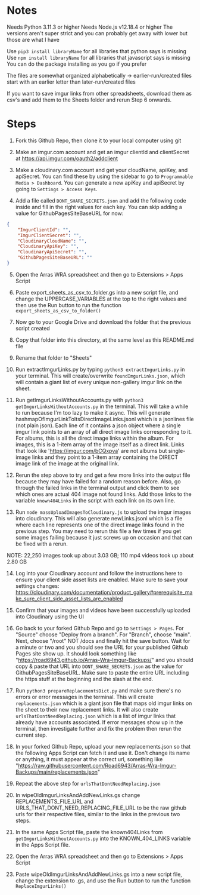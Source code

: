 # Notes

Needs Python 3.11.3 or higher
Needs Node.js v12.18.4 or higher
The versions aren't super strict and you can probably get away with lower but those are what I have

Use `pip3 install libraryName` for all libraries that python says is missing
Use `npm install libraryName` for all libraries that javascript says is missing
You can do the package installing as you go if you prefer

The files are somewhat organized alphabetically 
-> earlier-run/created files start with an earlier letter than later-run/created files

If you want to save imgur links from other spreadsheets, download them as csv's and add them to the Sheets folder and rerun Step 6 onwards.

# Steps

1. Fork this Github Repo, then clone it to your local computer using git

2. Make an imgur.com account and get an imgur clientId and clientSecret at https://api.imgur.com/oauth2/addclient

3. Make a cloudinary.com account and get your cloudName, apiKey, and apiSecret. You can find these by using the sidebar to go to `Programmable Media > Dashboard`. You can generate a new apiKey and apiSecret by going to `Settings > Access Keys`.

4. Add a file called `DONT_SHARE_SECRETS.json` and add the following code inside and fill in the right values for each key. You can skip adding a value for GithubPagesSiteBaseURL for now:

```json
{
    "ImgurClientId": "",
    "ImgurClientSecret": "",
    "CloudinaryCloudName": "",
    "CloudinaryApiKey": "",
    "CloudinaryApiSecret": "",
    "GithubPagesSiteBaseURL": ""
}
```

5. Open the Arras WRA spreadsheet and then go to Extensions > Apps Script

6. Paste export_sheets_as_csv_to_folder.gs into a new script file, and change the UPPERCASE_VARIABLES at the top to the right values and then use the Run button to run the function `export_sheets_as_csv_to_folder()`

7. Now go to your Google Drive and download the folder that the previous script created

8. Copy that folder into this directory, at the same level as this README.md file

9. Rename that folder to "Sheets"

10. Run extractImgurLinks.py by typing `python3 extractImgurLinks.py` in your terminal. This will create/overwrite `foundImgurLinks.json`, which will contain a giant list of every unique non-gallery imgur link on the sheet.

11. Run getImgurLinksWithoutAccounts.py with `python3 getImgurLinksWithoutAccounts.py` in the terminal. This will take a while to run because I'm too lazy to make it async. This will generate hashmapOfImgurLinkToItsDirectImageLinks.jsonl which is a jsonlines file (not plain json). Each line of it contains a json object where a single imgur link points to an array of all direct image links corresponding to it. For albums, this is all the direct image links within the album. For images, this is a 1-item array of the image itself as a direct link. Links that look like 'https://imgur.com/bCQxpva' are not albums but single-image links and they point to a 1-item array containing the DIRECT image link of the image at the original link.

12. Rerun the step above to try and get a few more links into the output file because they may have failed for a random reason before. Also, go through the failed links in the terminal output and click them to see which ones are actual 404 image not found links. Add those links to the variable `known404Links` in the script with each link on its own line.

13. Run `node massUploadImagesToCloudinary.js` to upload the imgur images into cloudinary. This will also generate newLinks.jsonl which is a file where each line represents one of the direct image links found in the previous step. You may need to rerun this file a few times if you get some images failing because it just screws up on occasion and that can be fixed with a rerun.

NOTE: 22,250 images took up about 3.03 GB; 110 mp4 videos took up about 2.80 GB

14. Log into your Cloudinary account and follow the instructions here to ensure your client side asset lists are enabled. Make sure to save your settings changes: 
https://cloudinary.com/documentation/product_gallery#prerequisite_make_sure_client_side_asset_lists_are_enabled
 
15. Confirm that your images and videos have been successfully uploaded into Cloudinary using the UI

16. Go back to your forked Github Repo and go to `Settings > Pages`. For "Source" choose "Deploy from a branch". For "Branch", choose "main". Next, choose "/root" NOT /docs and finally hit the save button. Wait for a minute or two and you should see the URL for your published Github Pages site show up. It should look something like "https://road6943.github.io/Arras-Wra-Imgur-Backups/" and you should copy & paste that URL into `DONT_SHARE_SECRETS.json` as the value for GithubPagesSiteBaseURL. Make sure to paste the entire URL including the https stuff at the beginning and the slash at the end.

17. Run `python3 prepareReplacementsDict.py` and make sure there's no errors or error messages in the terminal. This will create `replacements.json` which is a giant json file that maps old imgur links on the sheet to their new replacement links. It will also create `urlsThatDontNeedReplacing.json` which is a list of imgur links that already have accounts associated. If error messages show up in the terminal, then investigate further and fix the problem then rerun the current step.

18. In your forked Github Repo, upload your new replacements.json so that the following Apps Script can fetch it and use it. Don't change its name or anything, it must appear at the correct url, something like "https://raw.githubusercontent.com/Road6943/Arras-Wra-Imgur-Backups/main/replacements.json"

19. Repeat the above step for `urlsThatDontNeedReplacing.json`

20. In wipeOldImgurLinksAndAddNewLinks.gs change REPLACEMENTS_FILE_URL and URLS_THAT_DONT_NEED_REPLACING_FILE_URL to be the raw github urls for their respective files, similar to the links in the previous two steps.

21. In the same Apps Script file, paste the known404Links from `getImgurLinksWithoutAccounts.py` into the KNOWN_404_LINKS variable in the Apps Script file.

22. Open the Arras WRA spreadsheet and then go to Extensions > Apps Script

23. Paste wipeOldImgurLinksAndAddNewLinks.gs into a new script file, change the extension to .gs, and use the Run button to run the function `ReplaceImgurLinks()`
